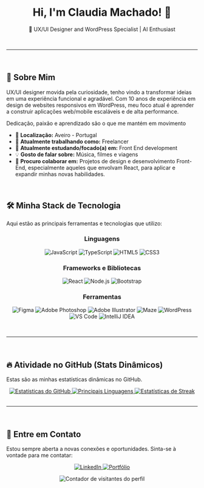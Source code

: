 <div align="center">
    <h1>Hi, I'm Claudia Machado! 👋</h1>
    <p>🚀 UX/UI Designer and WordPress Specialist | AI Enthusiast</p>
    
</div>

<br>

---

<br>

## 🔭 Sobre Mim

UX/UI designer movida pela curiosidade, tenho vindo a transformar ideias em uma experiência funcional e agradável. Com 10 anos de experiência em design de websites responsivos em WordPress, meu foco atual é aprender a construir aplicações web/mobile escaláveis e de alta performance.
<p>Dedicação, paixão e aprendizado são o que me mantém em movimento</p>

* 📍 **Localização:** Aveiro - Portugal
* 💼 **Atualmente trabalhando como:** Freelancer
* 🌱 **Atualmente estudando/focado(a) em:** Front End development
* 💡 **Gosto de falar sobre:** Música, filmes e viagens
* 🤝 **Procuro colaborar em:** Projetos de design e desenvolvimento Front-End, especialmente aqueles que envolvam React, para aplicar e expandir minhas novas habilidades.

<br>

## 🛠️ Minha Stack de Tecnologia

Aqui estão as principais ferramentas e tecnologias que utilizo:

<div align="center">
    <h3>Linguagens</h3>
    <p>
        <img src="https://img.shields.io/badge/JavaScript-F7DF1E?style=for-the-badge&logo=javascript&logoColor=black" alt="JavaScript"/>
        <img src="https://img.shields.io/badge/TypeScript-3178C6?style=for-the-badge&logo=typescript&logoColor=white" alt="TypeScript"/>
        <img src="https://img.shields.io/badge/HTML5-E34F26?style=for-the-badge&logo=html5&logoColor=white" alt="HTML5"/>
        <img src="https://img.shields.io/badge/CSS3-1572B6?style=for-the-badge&logo=css3&logoColor=white" alt="CSS3"/>
    </p>
    <h3>Frameworks e Bibliotecas</h3>
    <p>
        <img src="https://img.shields.io/badge/React-61DAFB?style=for-the-badge&logo=react&logoColor=black" alt="React"/>
        <img src="https://img.shields.io/badge/Node.js-339933?style=for-the-badge&logo=node.js&logoColor=white" alt="Node.js"/>
        <img src="https://img.shields.io/badge/Bootstrap-7952B3?style=for-the-badge&logo=bootstrap&logoColor=white" alt="Bootstrap"/>
    </p>
    <h3>Ferramentas</h3>
    <p>
        <img src="https://img.shields.io/badge/Figma-F24E1E?style=for-the-badge&logo=figma&logoColor=white" alt="Figma"/>
        <img src="https://img.shields.io/badge/Adobe_Photoshop-31A8FF?style=for-the-badge&logo=adobe-photoshop&logoColor=white" alt="Adobe Photoshop"/>            
        <img src="https://img.shields.io/badge/Adobe_Illustrator-FF9A00?style=for-the-badge&logo=adobe-illustrator&logoColor=white" alt="Adobe Illustrator"/>
        <img src="https://img.shields.io/badge/Maze-0568FD?style=for-the-badge&logo=maze&logoColor=white" alt="Maze"/>
        <img src="https://img.shields.io/badge/WordPress-21759B?style=for-the-badge&logo=wordpress&logoColor=white" alt="WordPress"/>
        <img src="https://img.shields.io/badge/VS_Code-007ACC?style=for-the-badge&logo=visual-studio-code&logoColor=white" alt="VS Code"/>
        <img src="https://img.shields.io/badge/IntelliJ_IDEA-007EFF?style=for-the-badge&logo=intellij-idea&logoColor=white" alt="IntelliJ IDEA"/>
    </p>
</div>

<br>

---

<br>

## 🔥 Atividade no GitHub (Stats Dinâmicos)

Estas são as minhas estatísticas dinâmicas no GitHub.

<div align="center">
    <a href="https://github.com/anuraghazra/github-readme-stats">
        <img src="https://github-readme-stats.vercel.app/api?username=claudiamachado27&show_icons=true&theme=nord&hide_border=false&count_private=true" alt="Estatísticas do GitHub" />
    </a>   
    <a href="https://github.com/anuraghazra/github-readme-stats">
        <img src="https://github-readme-stats.vercel.app/api/top-langs/?username=claudiamachado27&layout=compact&theme=nord&hide_border=false" alt="Principais Linguagens" />
    </a>
    <a href="https://github.com/DenverCoder1/github-readme-streak-stats">
        <img src="https://github-readme-streak-stats.maxamdeo.dev/?user=claudiamachado27&theme=nord&hide_border=false" alt="Estatísticas de Streak" />
    </a>
</div>

<br>

---

<br>

## 🔗 Entre em Contato

Estou sempre aberta a novas conexões e oportunidades. Sinta-se à vontade para me contatar:

<div align="center">
    <p>
        <a href="https://www.linkedin.com/in/claudiamachado27/" target="_blank">
            <img src="https://img.shields.io/badge/LinkedIn-0077B5?style=for-the-badge&logo=linkedin&logoColor=white" alt="LinkedIn"/>
        </a>
        <a href="https://claudiamachado.me" target="_blank">
            <img src="https://img.shields.io/badge/Portfolio-FF5722?style=for-the-badge&logo=ko-fi&logoColor=white" alt="Portfólio"/>
        </a>
    </p>
    <img src="https://profile-counter.glitch.me/claudiamachado27/count.svg" alt="Contador de visitantes do perfil">
</div>
